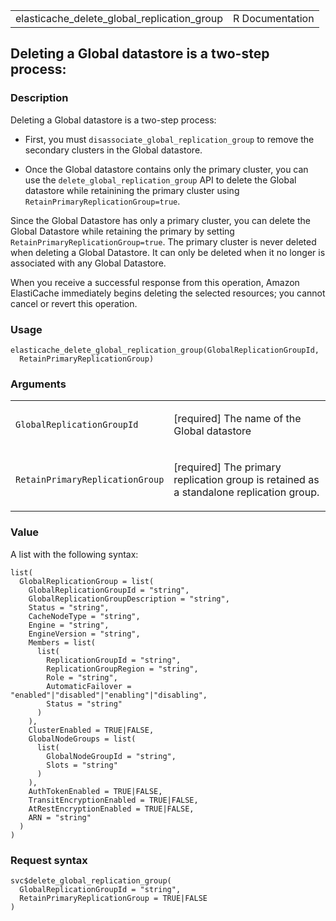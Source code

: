 <table style="width: 100%;">
<tbody>
<tr class="odd">
<td>elasticache_delete_global_replication_group</td>
<td style="text-align: right;">R Documentation</td>
</tr>
</tbody>
</table>

## Deleting a Global datastore is a two-step process:

### Description

Deleting a Global datastore is a two-step process:

-   First, you must `disassociate_global_replication_group` to remove
    the secondary clusters in the Global datastore.

-   Once the Global datastore contains only the primary cluster, you can
    use the `delete_global_replication_group` API to delete the Global
    datastore while retainining the primary cluster using
    `RetainPrimaryReplicationGroup=true`.

Since the Global Datastore has only a primary cluster, you can delete
the Global Datastore while retaining the primary by setting
`RetainPrimaryReplicationGroup=true`. The primary cluster is never
deleted when deleting a Global Datastore. It can only be deleted when it
no longer is associated with any Global Datastore.

When you receive a successful response from this operation, Amazon
ElastiCache immediately begins deleting the selected resources; you
cannot cancel or revert this operation.

### Usage

    elasticache_delete_global_replication_group(GlobalReplicationGroupId,
      RetainPrimaryReplicationGroup)

### Arguments

<table>
<colgroup>
<col style="width: 35%" />
<col style="width: 65%" />
</colgroup>
<tbody>
<tr class="odd">
<td><code
id="elasticache_delete_global_replication_group_:_GlobalReplicationGroupId">GlobalReplicationGroupId</code></td>
<td><p>[required] The name of the Global datastore</p></td>
</tr>
<tr class="even">
<td><code
id="elasticache_delete_global_replication_group_:_RetainPrimaryReplicationGroup">RetainPrimaryReplicationGroup</code></td>
<td><p>[required] The primary replication group is retained as a
standalone replication group.</p></td>
</tr>
</tbody>
</table>

### Value

A list with the following syntax:

    list(
      GlobalReplicationGroup = list(
        GlobalReplicationGroupId = "string",
        GlobalReplicationGroupDescription = "string",
        Status = "string",
        CacheNodeType = "string",
        Engine = "string",
        EngineVersion = "string",
        Members = list(
          list(
            ReplicationGroupId = "string",
            ReplicationGroupRegion = "string",
            Role = "string",
            AutomaticFailover = "enabled"|"disabled"|"enabling"|"disabling",
            Status = "string"
          )
        ),
        ClusterEnabled = TRUE|FALSE,
        GlobalNodeGroups = list(
          list(
            GlobalNodeGroupId = "string",
            Slots = "string"
          )
        ),
        AuthTokenEnabled = TRUE|FALSE,
        TransitEncryptionEnabled = TRUE|FALSE,
        AtRestEncryptionEnabled = TRUE|FALSE,
        ARN = "string"
      )
    )

### Request syntax

    svc$delete_global_replication_group(
      GlobalReplicationGroupId = "string",
      RetainPrimaryReplicationGroup = TRUE|FALSE
    )
